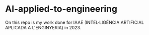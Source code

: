 # AI-applied-to-engineering
On this repo is my work done for IAAE (INTEL·LIGÈNCIA ARTIFICIAL APLICADA A L'ENGINYERIA) in 2023. 
